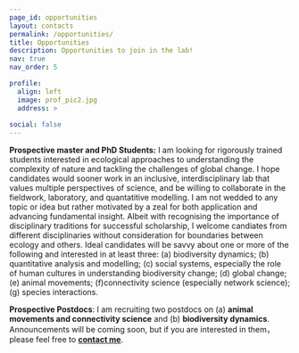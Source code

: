 ```yaml
---
page_id: opportunities
layout: contacts
permalink: /opportunities/
title: Opportunities
description: Opportunities to join in the lab!
nav: true
nav_order: 5

profile:
  align: left
  image: prof_pic2.jpg
  address: >
  
social: false
---
```


__Prospective master and PhD Students:__ I am looking for rigorously trained students interested in ecological approaches to understanding the complexity of nature and tackling the challenges of global change. I hope candidates would sooner work in an inclusive, interdisciplinary lab that values multiple perspectives of science, and be willing to collaborate in the fieldwork, laboratory, and quantatitive modelling. I am not wedded to any topic or idea but rather motivated by a zeal for both application and advancing fundamental insight. Albeit with recognising the importance of disciplinary traditions for successful scholarship, I welcome candiates from different disciplinaries without consideration for boundaries between ecology and others. Ideal candidates will be savvy about one or more of the following and interested in at least three: (a) biodiversity dynamics; (b) quantitative analysis and modelling; (c) social systems, especially the role of human cultures in understanding biodiversity change; (d) global change; (e) animal movements; (f)connectivity science (especially network science); (g) species interactions.

__Prospective Postdocs__: I am recruiting two postdocs on (a) __animal movements and connectivity science__ and (b) __biodiversity dynamics__. Announcements will be coming soon, but if you are interested in them， please feel free to __[contact me](/contacts/)__.

